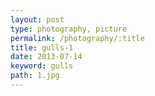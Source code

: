 ```yaml
---
layout: post
type: photography, picture
permalink: /photography/:title
title: gulls-1
date: 2013-07-14
keyword: gulls
path: 1.jpg
---
```



